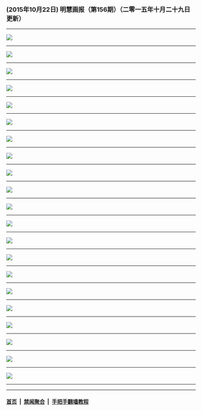 ### (2015年10月22日) 明慧画报（第156期）（二零一五年十月二十九日更新）

---

<img src="http://qikan.minghui.org/mhqkpage/qikanimage/2015/10/22/mhhb-156-read-online1.png"/><hr/>
<img src="http://qikan.minghui.org/mhqkpage/qikanimage/2015/10/22/mhhb-156-read-online2.png"/><hr/>
<img src="http://qikan.minghui.org/mhqkpage/qikanimage/2015/10/22/mhhb-156-read-online3.png"/><hr/>
<img src="http://qikan.minghui.org/mhqkpage/qikanimage/2015/10/22/mhhb-156-read-online4.png"/><hr/>
<img src="http://qikan.minghui.org/mhqkpage/qikanimage/2015/10/22/mhhb-156-read-online5.png"/><hr/>
<img src="http://qikan.minghui.org/mhqkpage/qikanimage/2015/10/22/mhhb-156-read-online6.png"/><hr/>
<img src="http://qikan.minghui.org/mhqkpage/qikanimage/2015/10/22/mhhb-156-read-online7.png"/><hr/>
<img src="http://qikan.minghui.org/mhqkpage/qikanimage/2015/10/22/mhhb-156-read-online8.png"/><hr/>
<img src="http://qikan.minghui.org/mhqkpage/qikanimage/2015/10/22/mhhb-156-read-online9.png"/><hr/>
<img src="http://qikan.minghui.org/mhqkpage/qikanimage/2015/10/22/mhhb-156-read-online10.png"/><hr/>
<img src="http://qikan.minghui.org/mhqkpage/qikanimage/2015/10/22/mhhb-156-read-online11.png"/><hr/>
<img src="http://qikan.minghui.org/mhqkpage/qikanimage/2015/10/22/mhhb-156-read-online12.png"/><hr/>
<img src="http://qikan.minghui.org/mhqkpage/qikanimage/2015/10/22/mhhb-156-read-online13.png"/><hr/>
<img src="http://qikan.minghui.org/mhqkpage/qikanimage/2015/10/22/mhhb-156-read-online14.png"/><hr/>
<img src="http://qikan.minghui.org/mhqkpage/qikanimage/2015/10/22/mhhb-156-read-online15.png"/><hr/>
<img src="http://qikan.minghui.org/mhqkpage/qikanimage/2015/10/22/mhhb-156-read-online16.png"/><hr/>
<img src="http://qikan.minghui.org/mhqkpage/qikanimage/2015/10/22/mhhb-156-read-online17.png"/><hr/>
<img src="http://qikan.minghui.org/mhqkpage/qikanimage/2015/10/22/mhhb-156-read-online18.png"/><hr/>
<img src="http://qikan.minghui.org/mhqkpage/qikanimage/2015/10/22/mhhb-156-read-online19.png"/><hr/>
<img src="http://qikan.minghui.org/mhqkpage/qikanimage/2015/10/22/mhhb-156-read-online20.png"/><hr/>
<img src="http://qikan.minghui.org/mhqkpage/qikanimage/2015/10/22/mhhb-156-read-online21.png"/><hr/>


---

#### [首页](../../../..) &nbsp;|&nbsp; [禁闻聚合](https://github.com/gfw-breaker/banned-news) &nbsp;|&nbsp; [手把手翻墙教程](https://github.com/gfw-breaker/guides) 